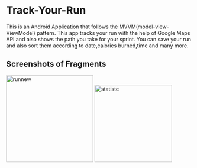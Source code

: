 # Track-Your-Run
This is an Android Application that follows the MVVM(model-view-ViewModel) pattern. This app tracks your run with the help of Google Maps API and also shows the path you take for your sprint. You can save your run and also sort them according to date,calories burned,time and many more.

## Screenshots of Fragments
<img width="235" alt="runnew" src="https://user-images.githubusercontent.com/40567854/88628384-82d29a00-d0cb-11ea-9727-0661bded888a.png"> 
<img width="209" alt="statistc" src="https://user-images.githubusercontent.com/40567854/88628490-af86b180-d0cb-11ea-9e97-26c8c5bf27ff.png">
